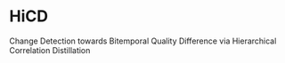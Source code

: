 # HiCD
Change Detection towards Bitemporal Quality Difference via Hierarchical Correlation Distillation
